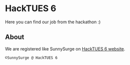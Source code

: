 # HackTUES 6

Here you can find our job from the hackathon :)

## About

We are registered like SunnySurge on [HackTUES 6 website](https://hacktues.com/).

```bash
©SunnySurge @ HackTUES 6
```
